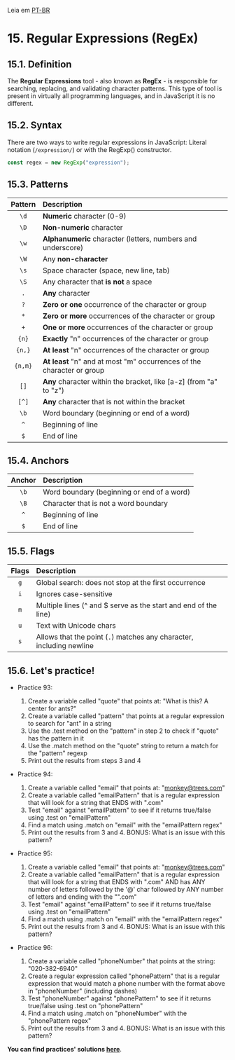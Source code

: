 Leia em [PT-BR](/pt-br/js/textos/15-regex.md)

# 15. Regular Expressions (RegEx)

## 15.1. Definition

The **Regular Expressions** tool - also known as **RegEx** - is responsible for searching, replacing, and validating character patterns. This type of tool is present in virtually all programming languages, and in JavaScript it is no different.

## 15.2. Syntax

There are two ways to write regular expressions in JavaScript: Literal notation (`/expression/`) or with the RegExp() constructor.

```javascript
const regex = new RegExp("expression");
```

## 15.3. Patterns

| Pattern | Description                                                            |
| :-----: | :--------------------------------------------------------------------- |
|  `\d`   | **Numeric** character (0-9)                                            |
|  `\D`   | **Non-numeric** character                                              |
|  `\w`   | **Alphanumeric** character (letters, numbers and underscore)           |
|  `\W`   | Any **non-character**                                                  |
|  `\s`   | Space character (space, new line, tab)                                 |
|  `\S`   | Any character that **is not** a space                                  |
|   `.`   | **Any** character                                                      |
|   `?`   | **Zero or one** occurrence of the character or group                   |
|   `*`   | **Zero or more** occurrences of the character or group                 |
|   `+`   | **One or more** occurrences of the character or group                  |
|  `{n}`  | **Exactly** "n" occurrences of the character or group                  |
| `{n,}`  | **At least** "n" occurrences of the character or group                 |
| `{n,m}` | **At least** "n" and at most "m" occurrences of the character or group |
|  `[]`   | **Any** character within the bracket, like [a-z] (from "a" to "z")     |
|  `[^]`  | **Any** character that is not within the bracket                       |
|  `\b`   | Word boundary (beginning or end of a word)                             |
|   `^`   | Beginning of line                                                      |
|   `$`   | End of line                                                            |

## 15.4. Anchors

| Anchor | Description                                |
| :----: | :----------------------------------------- |
|  `\b`  | Word boundary (beginning or end of a word) |
|  `\B`  | Character that is not a word boundary      |
|  `^`   | Beginning of line                          |
|  `$`   | End of line                                |

## 15.5. Flags

| Flags | Description                                                          |
| :---: | :------------------------------------------------------------------- |
|  `g`  | Global search: does not stop at the first occurrence                 |
|  `i`  | Ignores case-sensitive                                               |
|  `m`  | Multiple lines (^ and $ serve as the start and end of the line)      |
|  `u`  | Text with Unicode chars                                              |
|  `s`  | Allows that the point (`.`) matches any character, including newline |

## 15.6. **Let's practice!**

-   Practice 93:

    1. Create a variable called "quote" that points at: "What is this? A center for ants?"
    2. Create a variable called "pattern" that points at a regular expression to search for "ant" in a string
    3. Use the .test method on the "pattern" in step 2 to check if "quote" has the pattern in it
    4. Use the .match method on the "quote" string to return a match for the "pattern" regexp
    5. Print out the results from steps 3 and 4

-   Practice 94:

    1. Create a variable called "email" that points at: "monkey@trees.com"
    2. Create a variable called "emailPattern" that is a regular expression that will look for a string that ENDS with ".com"
    3. Test "email" against "emailPattern" to see if it returns true/false using .test on "emailPattern"
    4. Find a match using .match on "email" with the "emailPattern regex"
    5. Print out the results from 3 and 4.
       BONUS: What is an issue with this pattern?

-   Practice 95:

    1. Create a variable called "email" that points at: "monkey@trees.com"
    2. Create a variable called "emailPattern" that is a regular expression that will look for a string that ENDS with ".com" AND has ANY number of letters followed by the '@' char followed by ANY number of letters and ending with the "".com"
    3. Test "email" against "emailPattern" to see if it returns true/false using .test on "emailPattern"
    4. Find a match using .match on "email" with the "emailPattern regex"
    5. Print out the results from 3 and 4.
       BONUS: What is an issue with this pattern?

-   Practice 96:

    1. Create a variable called "phoneNumber" that points at the string: "020-382-6940"
    2. Create a regular expression called "phonePattern" that is a regular expression that would match a phone number with the format above in "phoneNumber" (including dashes)
    3. Test "phoneNumber" against "phonePattern" to see if it returns true/false using .test on "phonePattern"
    4. Find a match using .match on "phoneNumber" with the "phonePattern regex"
    5. Print out the results from 3 and 4.
       BONUS: What is an issue with this pattern?

**You can find practices' solutions [here](/README.md)**.
